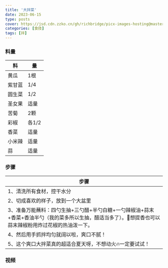 ```yaml
---
title: '大拌菜'
date: 2023-06-15
type: posts
cover: https://jsd.cdn.zzko.cn/gh/richbridge/picx-images-hosting@master/thumbnail/食技.jpg
categories: [食技]
tags: [拌]
---
```


### 料量

|料|量|
|---|---|
|黄瓜|1根|
|紫甘蓝|1/4|
|圆生菜|1/2|
|圣女果|适量|
|苦菊|2颗|
|彩椒|各1/2|
|香菜|适量|
|小米辣|适量|
|蒜|适量|

### 步骤

|步骤|
|---|
|1、清洗所有食材，控干水分|
|2、切成喜欢的样子，放到一个大盆里|
|3、准备万能蘸料：四勺生抽+三勺醋+半勺白糖+一勺辣椒油+蒜末+香菜+香油半勺（我的菜多所以生抽，醋适当多了）。🥙想提香也可以蒜末辣椒粉用炸过花椒的热油泼一下。|
|4、然后用手抓拌均匀就阔以啦，爽口不腻！|
|5、这个爽口大拌菜真的超适合夏天呀，不想动火🔥一定要试试！|

### 视频